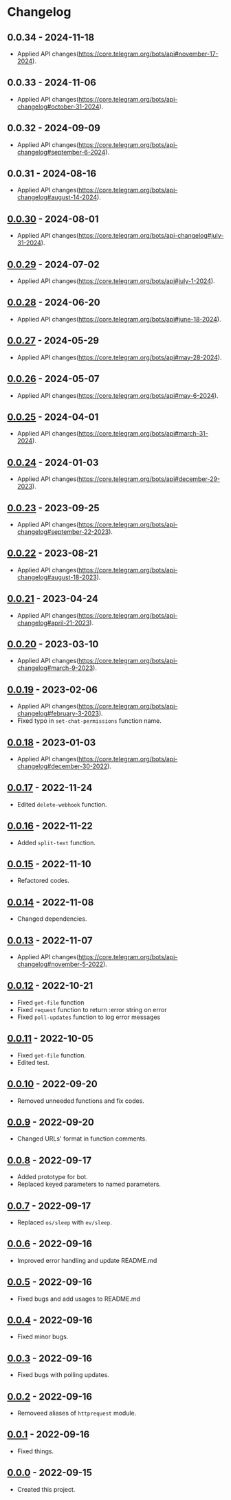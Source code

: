 # Changelog

## 0.0.34 - 2024-11-18
- Applied API changes(https://core.telegram.org/bots/api#november-17-2024).

## 0.0.33 - 2024-11-06
- Applied API changes(https://core.telegram.org/bots/api-changelog#october-31-2024).

## 0.0.32 - 2024-09-09
- Applied API changes(https://core.telegram.org/bots/api-changelog#september-6-2024).

## 0.0.31 - 2024-08-16
- Applied API changes(https://core.telegram.org/bots/api-changelog#august-14-2024).

## [0.0.30] - 2024-08-01
- Applied API changes(https://core.telegram.org/bots/api-changelog#july-31-2024).

## [0.0.29] - 2024-07-02
- Applied API changes(https://core.telegram.org/bots/api#july-1-2024).

## [0.0.28] - 2024-06-20
- Applied API changes(https://core.telegram.org/bots/api#june-18-2024).

## [0.0.27] - 2024-05-29
- Applied API changes(https://core.telegram.org/bots/api#may-28-2024).

## [0.0.26] - 2024-05-07
- Applied API changes(https://core.telegram.org/bots/api#may-6-2024).

## [0.0.25] - 2024-04-01
- Applied API changes(https://core.telegram.org/bots/api#march-31-2024).

## [0.0.24] - 2024-01-03
- Applied API changes(https://core.telegram.org/bots/api#december-29-2023).

## [0.0.23] - 2023-09-25
- Applied API changes(https://core.telegram.org/bots/api-changelog#september-22-2023).

## [0.0.22] - 2023-08-21
- Applied API changes(https://core.telegram.org/bots/api-changelog#august-18-2023).

## [0.0.21] - 2023-04-24
- Applied API changes(https://core.telegram.org/bots/api-changelog#april-21-2023).

## [0.0.20] - 2023-03-10
- Applied API changes(https://core.telegram.org/bots/api-changelog#march-9-2023).

## [0.0.19] - 2023-02-06
- Applied API changes(https://core.telegram.org/bots/api-changelog#february-3-2023).
- Fixed typo in `set-chat-permissions` function name.

## [0.0.18] - 2023-01-03
- Applied API changes(https://core.telegram.org/bots/api-changelog#december-30-2022).

## [0.0.17] - 2022-11-24
- Edited `delete-webhook` function.

## [0.0.16] - 2022-11-22
- Added `split-text` function.

## [0.0.15] - 2022-11-10
- Refactored codes.

## [0.0.14] - 2022-11-08
- Changed dependencies.

## [0.0.13] - 2022-11-07
- Applied API changes(https://core.telegram.org/bots/api-changelog#november-5-2022).

## [0.0.12] - 2022-10-21
- Fixed `get-file` function
- Fixed `request` function to return :error string on error
- Fixed `poll-updates` function to log error messages

## [0.0.11] - 2022-10-05
- Fixed `get-file` function.
- Edited test.

## [0.0.10] - 2022-09-20
- Removed unneeded functions and fix codes.

## [0.0.9] - 2022-09-20
- Changed URLs' format in function comments.

## [0.0.8] - 2022-09-17
- Added prototype for bot.
- Replaced keyed parameters to named parameters.

## [0.0.7] - 2022-09-17
- Replaced `os/sleep` with `ev/sleep`.

## [0.0.6] - 2022-09-16
- Improved error handling and update README.md

## [0.0.5] - 2022-09-16
- Fixed bugs and add usages to README.md

## [0.0.4] - 2022-09-16
- Fixed minor bugs.

## [0.0.3] - 2022-09-16
- Fixed bugs with polling updates.

## [0.0.2] - 2022-09-16
- Removeed aliases of `httprequest` module.

## [0.0.1] - 2022-09-16
- Fixed things.

## [0.0.0] - 2022-09-15
- Created this project.

[0.0.34]: https://github.com/meinside/telegram-bot-janet/compare/v0.0.33...v0.0.34
[0.0.33]: https://github.com/meinside/telegram-bot-janet/compare/v0.0.32...v0.0.33
[0.0.32]: https://github.com/meinside/telegram-bot-janet/compare/v0.0.31...v0.0.32
[0.0.31]: https://github.com/meinside/telegram-bot-janet/compare/v0.0.30...v0.0.31
[0.0.30]: https://github.com/meinside/telegram-bot-janet/compare/v0.0.29...v0.0.30
[0.0.29]: https://github.com/meinside/telegram-bot-janet/compare/v0.0.28...v0.0.29
[0.0.28]: https://github.com/meinside/telegram-bot-janet/compare/v0.0.27...v0.0.28
[0.0.27]: https://github.com/meinside/telegram-bot-janet/compare/v0.0.26...v0.0.27
[0.0.26]: https://github.com/meinside/telegram-bot-janet/compare/v0.0.25...v0.0.26
[0.0.25]: https://github.com/meinside/telegram-bot-janet/compare/v0.0.24...v0.0.25
[0.0.24]: https://github.com/meinside/telegram-bot-janet/compare/v0.0.23...v0.0.24
[0.0.23]: https://github.com/meinside/telegram-bot-janet/compare/v0.0.22...v0.0.23
[0.0.22]: https://github.com/meinside/telegram-bot-janet/compare/v0.0.21...v0.0.22
[0.0.21]: https://github.com/meinside/telegram-bot-janet/compare/v0.0.20...v0.0.21
[0.0.20]: https://github.com/meinside/telegram-bot-janet/compare/v0.0.19...v0.0.20
[0.0.19]: https://github.com/meinside/telegram-bot-janet/compare/v0.0.18...v0.0.19
[0.0.18]: https://github.com/meinside/telegram-bot-janet/compare/v0.0.17...v0.0.18
[0.0.17]: https://github.com/meinside/telegram-bot-janet/compare/v0.0.16...v0.0.17
[0.0.16]: https://github.com/meinside/telegram-bot-janet/compare/v0.0.15...v0.0.16
[0.0.15]: https://github.com/meinside/telegram-bot-janet/compare/v0.0.14...v0.0.15
[0.0.14]: https://github.com/meinside/telegram-bot-janet/compare/v0.0.13...v0.0.14
[0.0.13]: https://github.com/meinside/telegram-bot-janet/compare/v0.0.12...v0.0.13
[0.0.12]: https://github.com/meinside/telegram-bot-janet/compare/v0.0.11...v0.0.12
[0.0.11]: https://github.com/meinside/telegram-bot-janet/compare/v0.0.10...v0.0.11
[0.0.10]: https://github.com/meinside/telegram-bot-janet/compare/v0.0.9...v0.0.10
[0.0.9]: https://github.com/meinside/telegram-bot-janet/compare/v0.0.8...v0.0.9
[0.0.8]: https://github.com/meinside/telegram-bot-janet/compare/v0.0.7...v0.0.8
[0.0.7]: https://github.com/meinside/telegram-bot-janet/compare/v0.0.6...v0.0.7
[0.0.6]: https://github.com/meinside/telegram-bot-janet/compare/v0.0.5...v0.0.6
[0.0.5]: https://github.com/meinside/telegram-bot-janet/compare/v0.0.4...v0.0.5
[0.0.4]: https://github.com/meinside/telegram-bot-janet/compare/v0.0.3...v0.0.4
[0.0.3]: https://github.com/meinside/telegram-bot-janet/compare/v0.0.2...v0.0.3
[0.0.2]: https://github.com/meinside/telegram-bot-janet/compare/v0.0.1...v0.0.2
[0.0.1]: https://github.com/meinside/telegram-bot-janet/compare/v0.0.0...v0.0.1
[0.0.0]: https://github.com/meinside/telegram-bot-janet/releases/tag/v0.0.0
